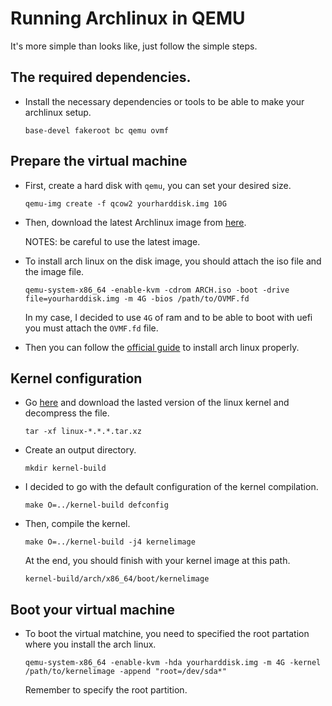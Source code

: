 # Running Archlinux in QEMU
It's more simple than looks like, just follow the simple steps.
## The required dependencies.
* Install the necessary dependencies or tools to be able to make your archlinux setup.
  ```
  base-devel fakeroot bc qemu ovmf
  ```
## Prepare the virtual machine
* First, create a hard disk with `qemu`, you can set your desired size.

  ```
  qemu-img create -f qcow2 yourharddisk.img 10G
  ```
* Then, download the latest Archlinux image from [here](https://archlinux.org/download/).

  NOTES: be careful to use the latest image.

* To install arch linux on the disk image, you should attach the iso file and the image file.

  ```
  qemu-system-x86_64 -enable-kvm -cdrom ARCH.iso -boot -drive file=yourharddisk.img -m 4G -bios /path/to/OVMF.fd
  ```
  In my case, I decided to use `4G` of ram and to be able to boot with uefi you must attach the `OVMF.fd` file.
* Then you can follow the [official guide](https://wiki.archlinux.org/title/installation_guide) to install arch linux properly.

## Kernel configuration
* Go [here](https://www.kernel.org/) and download the lasted version of the linux kernel and decompress the file.

  ```
  tar -xf linux-*.*.*.tar.xz
  ```
* Create an output directory.

  ```
  mkdir kernel-build
  ```

* I decided to go with the default configuration of the kernel compilation.

  ```
  make O=../kernel-build defconfig
  ```

* Then, compile the kernel.

  ```
  make O=../kernel-build -j4 kernelimage
  ```
  At the end, you should finish with your kernel image at this path.

  ```
  kernel-build/arch/x86_64/boot/kernelimage
  ```

## Boot your virtual machine
* To boot the virtual matchine, you need to specified the root partation where you install the arch linux.

  ```
  qemu-system-x86_64 -enable-kvm -hda yourharddisk.img -m 4G -kernel /path/to/kernelimage -append "root=/dev/sda*"
  ```
  Remember to specify the root partition.

